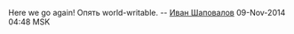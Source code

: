 Here we go again\! Опять world-writable. -- [Иван
Шаповалов](User:intelfx "wikilink") 09-Nov-2014 04:48 MSK
